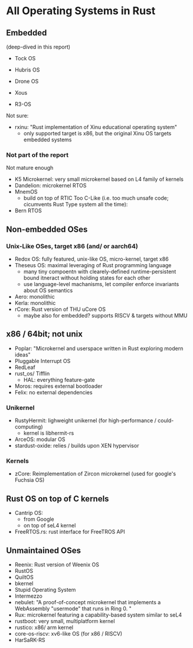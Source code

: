 # All Operating Systems in Rust

## Embedded 

(deep-dived in this report)
- Tock OS
- Hubris OS
- Drone OS
- Xous

- R3-OS

Not sure:
- rxinu: "Rust implementation of Xinu educational operating system"
  - only supported target is x86, but the original Xinu OS targets embedded systems

### Not part of the report

Not mature enough
- K5 Microkernel: very small microkernel based on L4 family of kernels
- Dandelion: microkernel RTOS
- MnemOS
  - build on top of RTIC
Too C-Like (i.e. too much unsafe code; cicumvents Rust Type system all the time):
- Bern RTOS

## Non-embedded OSes


### Unix-Like OSes, target x86 (and/ or aarch64)

- Redox OS: fully featured, unix-like OS, micro-kernel, target x86
- Theseus OS: maximal leveraging of Rust programming language
  - many tiny compoentn with clearely-defined runtime-persistent bound itneract without holding states for each other
  - use language-level machanisms, let compiler enforce invariants about OS semantics
- Aero: monolithic
- Kerla: monolithic
- rCore: Rust version of THU uCore OS
  - maybe also for embedded? supports RISCV & targets without MMU

## x86 / 64bit; not unix

- Poplar: "Microkernel and userspace written in Rust exploring modern ideas"
- Pluggable Interrupt OS
- RedLeaf
- rust_os/ Tifflin
    - HAL: everything feature-gate
- Moros: requires external bootloader
- Felix: no external dependencies

### Unikernel

- RustyHermit: lighweight unikernel (for high-performance / could-computing)
  - kernel is libhermit-rs
- ArceOS: modular OS
- stardust-oxide: relies / builds upon XEN hypervisor

### Kernels

- zCore: Reimplementation of Zircon microkernel (used for google's Fuchsia OS)

## Rust OS on top of C kernels

- Cantrip OS:
  - from Google
  - on top of seL4 kernel
- FreeRTOS.rs: rust interface for FreeTROS API

## Unmaintained OSes

- Reenix: Rust version of Weenix OS
- RustOS
- QuiltOS
- bkernel
- Stupid Operating System
- Intermezzo
- nebulet: "A proof-of-concept microkernel that implements a WebAssembly "usermode" that runs in Ring 0. "
- Rux: microkernel featuring a capability-based system similar to seL4
- rustboot: very small, multiplatform kernel
- rustico: x86/ arm kernel
- core-os-riscv: xv6-like OS (for x86 / RISCV)
- HarSaRK-RS
